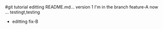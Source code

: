 #git tutorial
editting README.md... version 1
I'm in the branch feature-A now ...
testingt,testing
- editting fix-B
